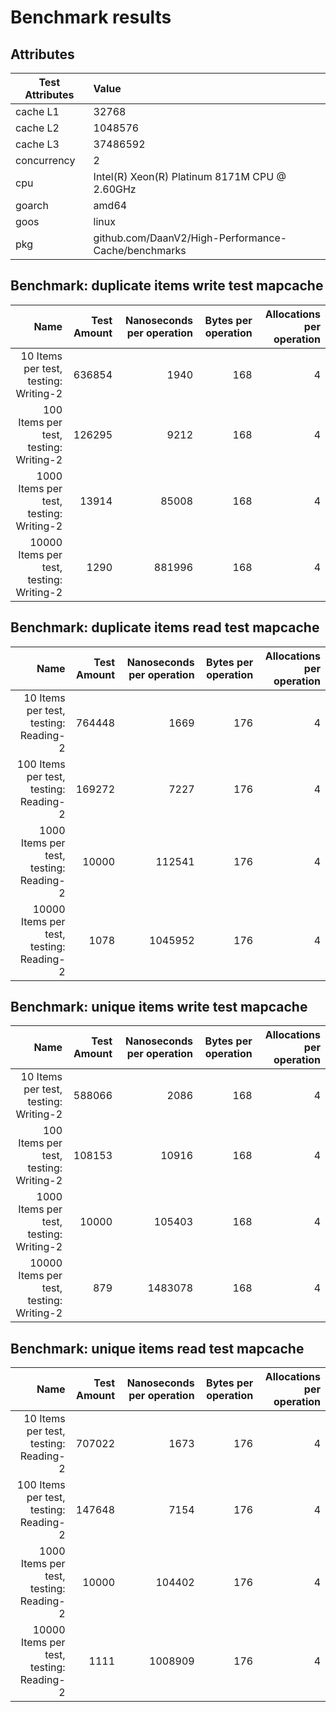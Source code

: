 # Benchmark results

## Attributes

|Test Attributes|Value|
|---------------|:-----|
|cache L1|32768|
|cache L2|1048576|
|cache L3|37486592|
|concurrency|2|
|cpu|Intel(R) Xeon(R) Platinum 8171M CPU @ 2.60GHz|
|goarch|amd64|
|goos|linux|
|pkg|github.com/DaanV2/High-Performance-Cache/benchmarks|

## Benchmark: duplicate items write test mapcache 

|Name|Test Amount|Nanoseconds per operation|Bytes per operation|Allocations per operation|
|----:|---:|---:|---:|---:|
|10 Items per test, testing: Writing-2|636854|1940|168|4|
|100 Items per test, testing: Writing-2|126295|9212|168|4|
|1000 Items per test, testing: Writing-2|13914|85008|168|4|
|10000 Items per test, testing: Writing-2|1290|881996|168|4|

## Benchmark: duplicate items read test mapcache 

|Name|Test Amount|Nanoseconds per operation|Bytes per operation|Allocations per operation|
|----:|---:|---:|---:|---:|
|10 Items per test, testing: Reading-2|764448|1669|176|4|
|100 Items per test, testing: Reading-2|169272|7227|176|4|
|1000 Items per test, testing: Reading-2|10000|112541|176|4|
|10000 Items per test, testing: Reading-2|1078|1045952|176|4|

## Benchmark: unique items write test mapcache 

|Name|Test Amount|Nanoseconds per operation|Bytes per operation|Allocations per operation|
|----:|---:|---:|---:|---:|
|10 Items per test, testing: Writing-2|588066|2086|168|4|
|100 Items per test, testing: Writing-2|108153|10916|168|4|
|1000 Items per test, testing: Writing-2|10000|105403|168|4|
|10000 Items per test, testing: Writing-2|879|1483078|168|4|

## Benchmark: unique items read test mapcache 

|Name|Test Amount|Nanoseconds per operation|Bytes per operation|Allocations per operation|
|----:|---:|---:|---:|---:|
|10 Items per test, testing: Reading-2|707022|1673|176|4|
|100 Items per test, testing: Reading-2|147648|7154|176|4|
|1000 Items per test, testing: Reading-2|10000|104402|176|4|
|10000 Items per test, testing: Reading-2|1111|1008909|176|4|

